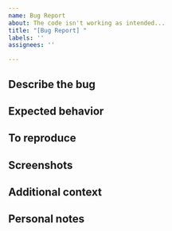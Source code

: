 ```yaml
---
name: Bug Report
about: The code isn't working as intended...
title: "[Bug Report] "
labels: ''
assignees: ''

---
```


## Describe the bug
<!--A clear and concise description of what the bug is.-->

## Expected behavior
<!--A clear and concise description of what you expected to happen.-->

## To reproduce
<!--
Steps to reproduce the behavior:
1. Go to '...'
2. Click on '....'
3. Scroll down to '....'
4. See error
-->

## Screenshots
<!--If applicable, add screenshots to help explain your problem.-->

## Additional context
<!--Add any other context about the problem here.-->

## Personal notes
